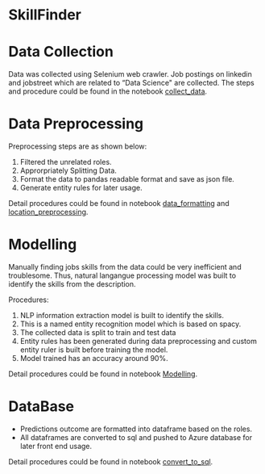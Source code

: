 # SkillFinder

# Data Collection
Data was collected using Selenium web crawler. Job postings on linkedin and jobstreet which are related to “Data Science" are collected. 
The steps and procedure could be found in the notebook [collect_data](https://github.com/czlee0223/skill_finder/blob/master/notebook/collect_data.ipynb).  

# Data Preprocessing
Preprocessing steps are as shown below:
1. Filtered the unrelated roles.
2. Approrpriately Splitting Data.
3. Format the data to pandas readable format and save as json file.
4. Generate entity rules for later usage.

Detail procedures could be found in notebook [data_formatting](https://github.com/czlee0223/skill_finder/blob/master/notebook/Data%20formatting%20and%20Preprocessing.ipynb)
and [location_preprocessing](https://github.com/czlee0223/skill_finder/blob/master/notebook/Location%20Preprocessing.ipynb).  

# Modelling
Manually finding jobs skills from the data could be very inefficient and troublesome. Thus, natural langangue processing model was built to identify the skills from
the description.  

Procedures:
1. NLP information extraction model is built to identify the skills.
2. This is a named entity recognition model which is based on spacy.
3. The collected data is split to train and test data
4. Entity rules has been generated during data preprocessing and 
custom entity ruler is built before training the model.
5. Model trained has an accuracy around 90%.

Detail procedures could be found in notebook [Modelling](https://github.com/czlee0223/skill_finder/tree/master/notebook/Modelling).

# DataBase
- Predictions outcome are formatted into dataframe based on the roles.  
- All dataframes are converted to sql and pushed to Azure database for later front end usage.

Detail procedures could be found in notebook [convert_to_sql](https://github.com/czlee0223/skill_finder/blob/master/notebook/ConvertToSQL.ipynb).
